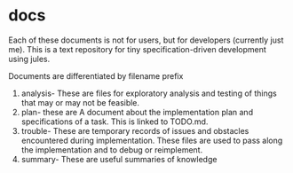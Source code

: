 # docs

Each of these documents is not for users, but for developers (currently just me).
This is a text repository for tiny specification-driven development using jules.

Documents are differentiated by filename prefix 

1. analysis- These are files for exploratory analysis and testing of things that may or may not be feasible.
2. plan- these are A document about the implementation plan and specifications of a task. This is linked to TODO.md.
3. trouble- These are temporary records of issues and obstacles encountered during implementation. These files are used to pass along the implementation and to debug or reimplement.
4. summary- These are useful summaries of knowledge
